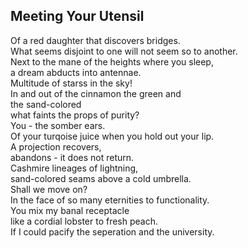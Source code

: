 Meeting Your Utensil
--------------------
Of a red daughter that discovers bridges.  
What seems disjoint to one will not seem so to another.  
Next to the mane of the heights where you sleep,  
a dream abducts into antennae.  
Multitude of starss in the sky!  
In and out of the cinnamon the green and  
the sand-colored  
what faints the props of purity?  
You - the somber ears.  
Of your turqoise juice when you hold out your lip.  
A projection recovers,  
abandons - it does not return.  
Cashmire lineages of lightning,  
sand-colored seams above a cold umbrella.  
Shall we move on?  
In the face of so many eternities to functionality.  
You mix my banal receptacle  
like a cordial lobster to fresh peach.  
If I could pacify the seperation and the university.  
